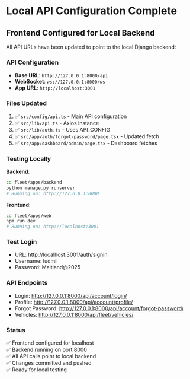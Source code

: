 # Local API Configuration Complete

## Frontend Configured for Local Backend

All API URLs have been updated to point to the local Django backend:

### API Configuration
- **Base URL**: `http://127.0.0.1:8000/api`
- **WebSocket**: `ws://127.0.0.1:8000/ws`
- **App URL**: `http://localhost:3001`

### Files Updated
1. ✅ `src/config/api.ts` - Main API configuration
2. ✅ `src/lib/api.ts` - Axios instance
3. ✅ `src/lib/auth.ts` - Uses API_CONFIG
4. ✅ `src/app/auth/forgot-password/page.tsx` - Updated fetch
5. ✅ `src/app/dashboard/admin/page.tsx` - Dashboard fetches

### Testing Locally

**Backend**:
```bash
cd fleet/apps/backend
python manage.py runserver
# Running on: http://127.0.0.1:8000
```

**Frontend**:
```bash
cd fleet/apps/web
npm run dev
# Running on: http://localhost:3001
```

### Test Login
- URL: http://localhost:3001/auth/signin
- Username: ludmil
- Password: Maitland@2025

### API Endpoints
- Login: http://127.0.0.1:8000/api/account/login/
- Profile: http://127.0.0.1:8000/api/account/profile/
- Forgot Password: http://127.0.0.1:8000/api/account/forgot-password/
- Vehicles: http://127.0.0.1:8000/api/fleet/vehicles/

### Status
✅ Frontend configured for localhost  
✅ Backend running on port 8000  
✅ All API calls point to local backend  
✅ Changes committed and pushed  
✅ Ready for local testing

